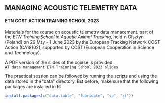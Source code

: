 ## MANAGING ACOUSTIC TELEMETRY DATA
#### ETN COST ACTION TRAINING SCHOOL 2023

Materials for the course on acoustic telemetry data management, part of the _ETN Training School in Aquatic Animal Tracking_, held in Olsztyn (Poland) on 29 May - 1 June 2023 by the European Tracking Network COST Action (CA18102), supported by COST (European Cooperation in Science and Technology).

A PDF version of the slides of the course is provided: `AT_data_management_ETN_Trainning_School_2023_slides`

The practical session can be followed by running the scripts and using the data stored in the "data" directory. But before, make sure that the following packages are installed in R:

```r
install.packages(c("data.table", "lubridate", "sp", "sf"))
```
